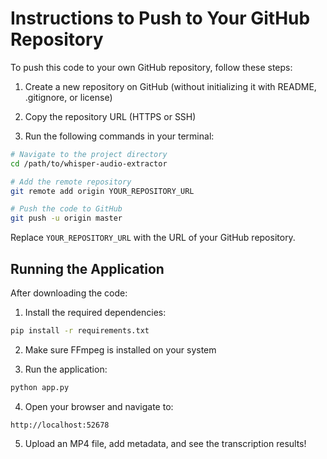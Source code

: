 # Instructions to Push to Your GitHub Repository

To push this code to your own GitHub repository, follow these steps:

1. Create a new repository on GitHub (without initializing it with README, .gitignore, or license)

2. Copy the repository URL (HTTPS or SSH)

3. Run the following commands in your terminal:

```bash
# Navigate to the project directory
cd /path/to/whisper-audio-extractor

# Add the remote repository
git remote add origin YOUR_REPOSITORY_URL

# Push the code to GitHub
git push -u origin master
```

Replace `YOUR_REPOSITORY_URL` with the URL of your GitHub repository.

## Running the Application

After downloading the code:

1. Install the required dependencies:
```bash
pip install -r requirements.txt
```

2. Make sure FFmpeg is installed on your system

3. Run the application:
```bash
python app.py
```

4. Open your browser and navigate to:
```
http://localhost:52678
```

5. Upload an MP4 file, add metadata, and see the transcription results!
